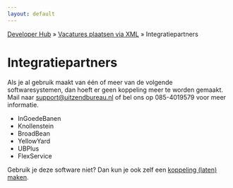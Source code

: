 ```yaml
---
layout: default
---
```


[Developer Hub](/) &raquo; [Vacatures plaatsen via XML](/jobs-xml) &raquo; Integratiepartners

# Integratiepartners

Als je al gebruik maakt van &eacute;&eacute;n of meer van de volgende softwaresystemen, dan hoeft er geen koppeling meer te worden gemaakt. Mail naar
[support@uitzendbureau.nl](mailto:support@uitzendbureau.nl?subject=DeveloperHub%3A%20Integratiepartners) of bel ons op 085-4019579 voor meer informatie.

* InGoedeBanen
* Knollenstein
* BroadBean
* YellowYard
* UBPlus
* FlexService

Gebruik je deze software niet? Dan kun je ook zelf een [koppeling (laten) maken](/jobs-xml).
